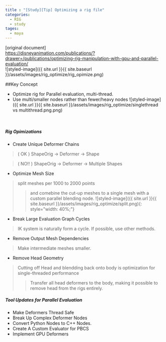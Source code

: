 ```yaml
---
title : "[Study][Tip] Optimizing a rig file"
categories:
  - RIG
  - study
tages:
  - maya
---
```


[original document]  
https://disneyanimation.com/publications/?drawer=/publications/optimizing-rig-manipulation-with-gpu-and-parallel-evaluation/  
![styled-image]({{ site.url }}{{ site.baseurl }}/assets/images/rig_optimize/rig_opimize.png)

##Key Concept
- Optimize rig for Parallel evaluation, multi-thread.
- Use multi/smaller nodes rather than fewer/heavy nodes
![styled-image]({{ site.url }}{{ site.baseurl }}/assets/images/rig_optimize/singlethread vs multithread.png.png)
<br/>

##### Rig Opimizations

- Create Unique Deformer Chains
> ( OK )
ShapeOrig → Deformer → Shape

> ( NO!! )
ShapeOrig → Deformer → Multiple Shapes


- Optimize Mesh Size
> split meshes per 1000 to 2000 points
>> and comebine the cut-up meshes to a single mesh with a custom parallel blending node.
![styled-image]({{ site.url }}{{ site.baseurl }}/assets/images/rig_optimize/split.png){: style="width: 40%;"}

- Break Large Evaluation Graph Cycles
> IK system is naturally form a cycle. If possible, use other methods.

- Remove Output Mesh Dependencies
> Make intermediate meshes smaller.

- Remove Head Geometry
> Cutting off Head and blendding back onto body is optimization for single-threaded performance
>> Transfer all head deformers to the body, making it possible to remove head from the rigs entirely.

##### Tool Updates for Parallel Evaluation

- Make Deformers Thread Safe
- Break Up Complex Deformer Nodes
- Convert Python Nodes to C++ Nodes.
- Create A Custom Evaluator for PBCS
- Implement GPU Deformers


